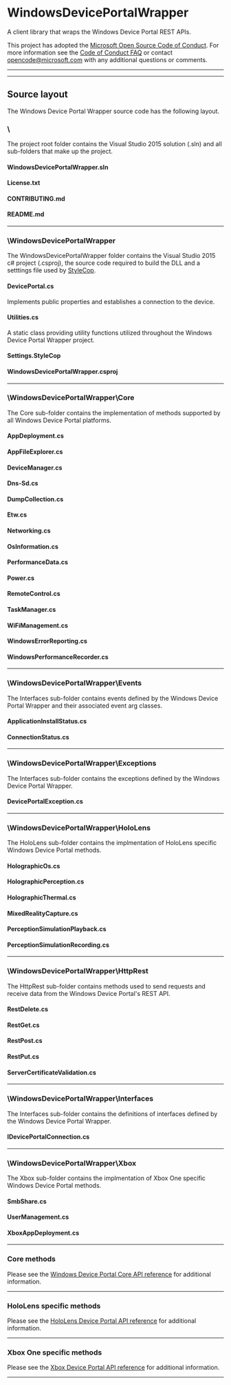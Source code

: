 # WindowsDevicePortalWrapper
A client library that wraps the Windows Device Portal REST APIs.

This project has adopted the [Microsoft Open Source Code of Conduct](https://opensource.microsoft.com/codeofconduct/). For more information see the [Code of Conduct FAQ](https://opensource.microsoft.com/codeofconduct/faq/) or contact [opencode@microsoft.com](mailto:opencode@microsoft.com) with any additional questions or comments.

---
---

## Source layout

The Windows Device Portal Wrapper source code has the following layout.

### \
The project root folder contains the Visual Studio 2015 solution (.sln) and all sub-folders that make up the project.

#### WindowsDevicePortalWrapper.sln

#### License.txt

#### CONTRIBUTING.md

#### README.md

---

### \WindowsDevicePortalWrapper
The WindowsDevicePortalWrapper folder contains the Visual Studio 2015 c# project (.csproj), the source code required to build the DLL and a setttings file used by [StyleCop](http://stylecop.codeplex.com).

#### DevicePortal.cs
Implements public properties and establishes a connection to the device.

#### Utilities.cs
A static class providing utility functions utilized throughout the Windows Device Portal Wrapper project.

#### Settings.StyleCop

#### WindowsDevicePortalWrapper.csproj

---

### \WindowsDevicePortalWrapper\Core
The Core sub-folder contains the implementation of methods supported by all Windows Device Portal platforms.

#### AppDeployment.cs

#### AppFileExplorer.cs

#### DeviceManager.cs

#### Dns-Sd.cs

#### DumpCollection.cs

#### Etw.cs

#### Networking.cs

#### OsInformation.cs

#### PerformanceData.cs

#### Power.cs

#### RemoteControl.cs

#### TaskManager.cs

#### WiFiManagement.cs

#### WindowsErrorReporting.cs

#### WindowsPerformanceRecorder.cs

---

### \WindowsDevicePortalWrapper\Events
The Interfaces sub-folder contains events defined by the Windows Device Portal Wrapper and their associated event arg classes.

#### ApplicationInstallStatus.cs

#### ConnectionStatus.cs

---

### \WindowsDevicePortalWrapper\Exceptions
The Interfaces sub-folder contains the exceptions defined by the Windows Device Portal Wrapper.

#### DevicePortalException.cs

---

### \WindowsDevicePortalWrapper\HoloLens
The HoloLens sub-folder contains the implmentation of HoloLens specific Windows Device Portal methods.

#### HolographicOs.cs

#### HolographicPerception.cs

#### HolographicThermal.cs

#### MixedRealityCapture.cs

#### PerceptionSimulationPlayback.cs

#### PerceptionSimulationRecording.cs

---

### \WindowsDevicePortalWrapper\HttpRest
The HttpRest sub-folder contains methods used to send requests and receive data from the Windows Device Portal's REST API.

#### RestDelete.cs

#### RestGet.cs

#### RestPost.cs

#### RestPut.cs

#### ServerCertificateValidation.cs

---

### \WindowsDevicePortalWrapper\Interfaces
The Interfaces sub-folder contains the definitions of interfaces defined by the Windows Device Portal Wrapper.

#### IDevicePortalConnection.cs

---

### \WindowsDevicePortalWrapper\Xbox
The Xbox sub-folder contains the implmentation of Xbox One specific Windows Device Portal methods.

#### SmbShare.cs

#### UserManagement.cs

#### XboxAppDeployment.cs

---

### Core methods

Please see the [Windows Device Portal Core API reference](https://msdn.microsoft.com/en-us/windows/uwp/debug-test-perf/device-portal-api-core) for additional information.

---

### HoloLens specific methods

Please see the [HoloLens Device Portal API reference](https://developer.microsoft.com/en-us/windows/holographic/device_portal_api_reference) for additional information.

---

### Xbox One specific methods

Please see the [Xbox Device Portal API reference](https://msdn.microsoft.com/en-us/windows/uwp/xbox-apps/reference) for additional information.

---
